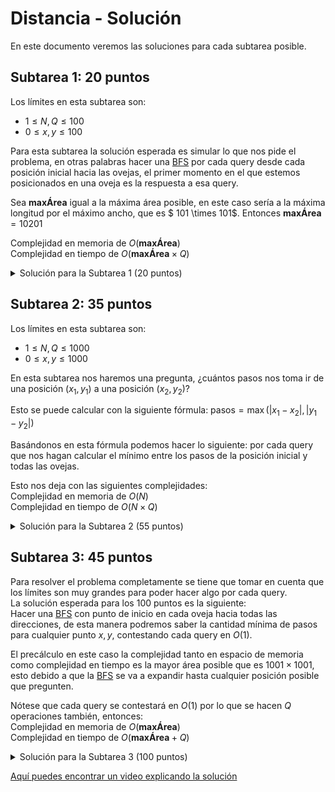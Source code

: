 # Distancia - Solución

En este documento veremos las soluciones para cada subtarea posible.

## Subtarea 1: 20 puntos

Los límites en esta subtarea son:

- $1\leq N, Q\leq100$
- $0 \leq x, y \leq 100$

Para esta subtarea la solución esperada es simular lo que nos pide el problema, en otras palabras hacer una [BFS](https://es.wikipedia.org/wiki/B%C3%BAsqueda_en_anchura) por cada query desde cada posición inicial hacia las ovejas, el primer momento en el que estemos posicionados en una oveja es la respuesta a esa query.

Sea $\textbf{maxÁrea}$ igual a la máxima área posible, en este caso sería a la máxima longitud por el máximo ancho, que es $ 101 \times 101$. Entonces $\textbf{maxÁrea} = 10201$

Complejidad en memoria de $O(\textbf{maxÁrea})$  
Complejidad en tiempo de $O(\textbf{maxÁrea} \times Q)$

<details><summary>Solución para la Subtarea 1 (20 puntos)</summary>

{{parcialA.cpp}}

</details>

## Subtarea 2: 35 puntos

Los límites en esta subtarea son:

- $1 \leq N, Q \leq 1000$
- $0 \leq x, y \leq 1000$

En esta subtarea nos haremos una pregunta, ¿cuántos pasos nos toma ir de una posición $(x_1, y_1)$ a una posición $(x_2, y_2)$?

Esto se puede calcular con la siguiente fórmula:
$\text{pasos} = \max\left(\left| x_1 - x_2 \right|, \left| y_1 - y_2 \right|\right)$

Basándonos en esta fórmula podemos hacer lo siguiente: por cada query que nos hagan calcular el mínimo entre los pasos de la posición inicial y todas las ovejas.

Esto nos deja con las siguientes complejidades:  
Complejidad en memoria de $O(N)$  
Complejidad en tiempo de $O(N \times Q)$

<details><summary>Solución para la Subtarea 2 (55 puntos)</summary>

{{parcialB.cpp}}

</details>

## Subtarea 3: 45 puntos

Para resolver el problema completamente se tiene que tomar en cuenta que los límites son muy grandes para poder hacer algo por cada query.  
La solución esperada para los 100 puntos es la siguiente:  
Hacer una [BFS](https://es.wikipedia.org/wiki/B%C3%BAsqueda_en_anchura) con punto de inicio en cada oveja hacia todas las direcciones, de esta manera podremos saber la cantidad mínima de pasos para cualquier punto $x, y$, contestando cada query en $O(1)$.

El precálculo en este caso la complejidad tanto en espacio de memoria como complejidad en tiempo es la mayor área posible que es $1001 \times 1001$, esto debido a que la [BFS](https://es.wikipedia.org/wiki/B%C3%BAsqueda_en_anchura) se va a expandir hasta cualquier posición posible que pregunten.

Nótese que cada query se contestará en $O(1)$ por lo que se hacen $Q$ operaciones también, entonces:  
Complejidad en memoria de $O(\textbf{maxÁrea})$  
Complejidad en tiempo de $O(\textbf{maxÁrea} + Q)$

<details><summary>Solución para la Subtarea 3 (100 puntos)</summary>

{{solution.cpp}}

</details>

[Aquí puedes encontrar un video explicando la solución](https://www.youtube.com/watch?v=mmbnd8zZ0gU)